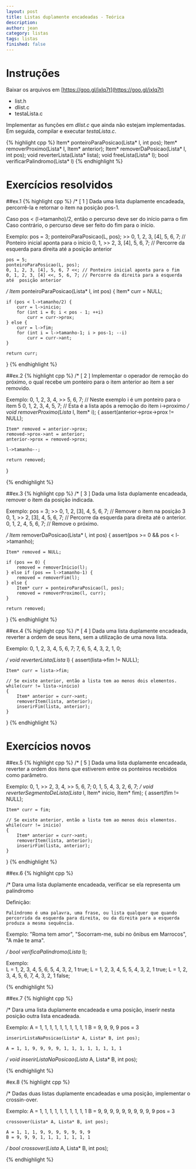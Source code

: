 ```yaml
---
layout: post
title: Listas duplamente encadeadas - Teórica
description: 
author: jean
category: listas
tags: listas
finished: false
---
```


# Instruções
Baixar os arquivos em [https://goo.gl/jxIq7t](https://goo.gl/jxIq7t)

  * list.h
  * dlist.c
  * testaLista.c
  
Implementar as funções em *dlist.c* que ainda não estejam implementadas. Em seguida, compilar e executar *testaLista.c*.

{% highlight cpp %}
	Item* ponteiroParaPosicao(Lista* l, int pos);
	Item* removerProximo(Lista* l, Item* anterior);	
	Item* removerDaPosicao(Lista* l, int pos);
	void reverterLista(Lista* lista);
	void freeLista(Lista* l);
	bool verificarPalindromo(Lista* l)
{% endhighlight %}

# Exercícios resolvidos 


##ex.1
{% highlight cpp %}
/* [ 1 ]
 Dada uma lista duplamente encadeada, percorrê-la e retornar o item na posição pos-1. 
 
 Caso pos < (l->tamanho)/2, então o percurso deve ser do início parra o fim
 Caso contrário, o percurso deve ser feito do fim para o início.
 
 Exemplo:
	pos = 3;
	ponteiroParaPosicao(L, pos);
	>> 0, 1, 2, 3, [4], 5, 6, 7; // Ponteiro inicial aponta para o início 
	0, 1, >> 2, 3, [4], 5, 6, 7; // Percorre da esquerda para direita até a posição anterior 
	 
	pos = 5;
	ponteiroParaPosicao(L, pos);
	0, 1, 2, 3, [4], 5, 6, 7 <<; // Ponteiro inicial aponta para o fim 
	0, 1, 2, 3, [4] <<, 5, 6, 7; // Percorre da direita para a esquerda até  posição anterior 
 
*/
Item* ponteiroParaPosicao(Lista* l, int pos)
{
	Item* curr = NULL;
	
	if (pos < l->tamanho/2) {
		curr = l->inicio;
		for (int i = 0; i < pos - 1; ++i)
			curr = curr->prox;
	} else {
		curr = l->fim;
		for (int i = l->tamanho-1; i > pos-1; --i)
			curr = curr->ant;
	}
	
	return curr;
}
{% endhighlight %}


##ex.2
{% highlight cpp %}
/* [ 2 ]
 Implementar o operador de remoção do próximo, o qual recebe um ponteiro para o item
 anterior ao item a ser removido.

 Exemplo:
	0, 1, 2, 3, 4, >> 5, 6, 7; // Neste exemplo i é um ponteiro para o item 5 
	0, 1, 2, 3, 4, 5, 7;       // Esta é a lista após a remoção do item i->proximo 
*/
void removerProximo(Lista* l, Item* i);
{
	assert(anterior->prox->prox != NULL);
	
	Item* removed = anterior->prox;
	removed->prox->ant = anterior;
	anterior->prox = removed->prox;
	
	l->tamanho--;
	
	return removed;
}

{% endhighlight %}


##ex.3
{% highlight cpp %}
/* [ 3 ]
 Dada uma lista duplamente encadeada, remover o item da posição indicada.
 
 Exemplo:
 	pos = 3;
	>> 0, 1, 2, [3], 4, 5, 6, 7; // Remover o item na posição 3
	0, 1, >> 2, [3], 4, 5, 6, 7; // Percorre da esquerda para direita até o anterior.
	0, 1, 2, 4, 5, 6, 7;         // Remove o próximo.
	
*/
Item* removerDaPosicao(Lista* l, int pos)
{
	assert(pos >= 0 && pos < l->tamanho);	
	
	Item* removed = NULL;	
			
	if (pos == 0) {
		removed = removerInicio(l);		
	} else if (pos == l->tamanho-1) {
		removed = removerFim(l);	
	} else {
		Item* curr = ponteiroParaPosicao(l, pos);
		removed = removerProximo(l, curr);
	}
	
	return removed;
}
{% endhighlight %}

##ex.4
{% highlight cpp %}
/* [ 4 ]
 Dada uma lista duplamente encadeada, reverter a ordem de seus itens, sem a
 utilização de uma nova lista.
 
 Exemplo:
	0, 1, 2, 3, 4, 5, 6, 7;
	7, 6, 5, 4, 3, 2, 1, 0; 
 
*/
void reverterLista(Lista* l)
{
	assert(lista->fim != NULL);
	
	Item* curr = lista->fim;
	
	// Se existe anterior, então a lista tem ao menos dois elementos.
	while(curr != lista->inicio)
	{
		Item* anterior = curr->ant;
		removerItem(lista, anterior);
		inserirFim(lista, anterior);
	}
}
{% endhighlight %}


# Exercícios novos

##ex.5
{% highlight cpp %}
/* [ 5 ]
 Dada uma lista duplamente encadeada, reverter a ordem dos itens que estiverem
 entre os ponteiros recebidos como parâmetro.
 
 Exemplo:
	0, 1, >> 2, 3, 4, >> 5, 6, 7;
	0, 1,   5, 4, 3, 2,  6, 7; 
*/
void reverterSegmentoDeLista(Lista* l, Item* inicio, Item* fim);
{
	assert(fim != NULL);
	
	Item* curr = fim;
	
	// Se existe anterior, então a lista tem ao menos dois elementos.
	while(curr != inicio)
	{
		Item* anterior = curr->ant;
		removerItem(lista, anterior);
		inserirFim(lista, anterior);
	}
}
{% endhighlight %}


##ex.6
{% highlight cpp %}

/*
 Dara uma lista duplamente encadeada, verificar se ela representa um palíndromo
 
 Definição:
 
 	Palíndromo é uma palavra, uma frase, ou lista qualquer que quando
 	percorrida da esquerda para direita, ou da direita para a esquerda 
 	produza a mesma sequência.
 Exemplo:
 	"Roma tem amor",
 	"Socorram-me, subi no ônibus em Marrocos",
 	"A mãe te ama". 
 
*/
bool verificaPalindromo(Lista* l);

Exemplo:	
	L = 1, 2, 3, 4, 5, 6, 5, 4, 3, 2, 1
	true;
	L = 1, 2, 3, 4, 5, 5, 4, 3, 2, 1
	true;
	L = 1, 2, 3, 4, 5, 6, 7, 4, 3, 2, 1
	false;
	
{% endhighlight %}


##ex.7
{% highlight cpp %}

/*
 Dara uma lista duplamente encadeada e uma posição, inserir nesta posição outra
 lista encadeada.
 
 Exemplo:
 	A = 1, 1, 1, 1, 1, 1, 1, 1, 1, 1
	B = 9, 9, 9, 9
	pos = 3
	
 	inserirListaNaPosicao(Lista* A, Lista* B, int pos);
 	
 	A = 1, 1, 9, 9, 9, 9, 1, 1, 1, 1, 1, 1, 1, 1
 
*/
void inserirListaNaPosicao(Lista* A, Lista* B, int pos);


{% endhighlight %}

#ex.8
{% highlight cpp %}

/*
 Dadas duas listas duplamente encadeadas e uma posição, implementar o crossin-over.
 
 Exemplo:
 	A = 1, 1, 1, 1, 1, 1, 1, 1, 1, 1
	B = 9, 9, 9, 9, 9, 9, 9, 9, 9, 9
	pos = 3
	
 	crossover(Lista* A, Lista* B, int pos);
 	
 	A = 1, 1, 1, 9, 9, 9, 9, 9, 9, 9
 	B = 9, 9, 9, 1, 1, 1, 1, 1, 1, 1
 
*/
bool crossover(Lista* A, Lista* B, int pos);

{% endhighlight %}	     






 





 
